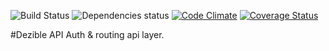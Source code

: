 
![Build Status](https://travis-ci.org/geclos/dezibel-api.svg?branch=master)
![Dependencies status](https://david-dm.org/geclos/dezibel-api.svg)
[![Code Climate](https://codeclimate.com/repos/57c5af4f15391043d3000197/badges/3301087a120971e3e2e5/gpa.svg)](https://codeclimate.com/repos/57c5af4f15391043d3000197/feed)
[![Coverage Status](https://coveralls.io/repos/github/geclos/dezibel-api/badge.svg?branch=master)](https://coveralls.io/github/geclos/dezibel-api?branch=master)

#Dezible API
Auth & routing api layer.
